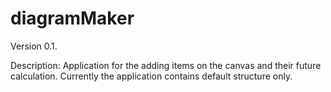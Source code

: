 # diagramMaker

Version 0.1.

Description:
Application for the adding items on the canvas and their future calculation. Currently the application contains default structure only.
